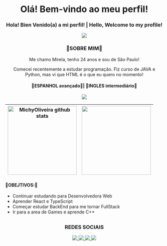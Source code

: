 <h1 align="center">Olá! Bem-vindo ao meu perfil! </h1>
<h3 align="center">Hola! Bien Venido(a) a mi perfil! | Hello, Welcome to my profile! </h3>
<p align="center">
  <img src="https://media.discordapp.net/attachments/1165458863294775348/1272386239852707840/1709931997514.png?ex=66bac987&is=66b97807&hm=3de189b1d4444bc357f177c8ca70648a5ebfa3a75f0fb61bc23f6c6efbb57571&=&format=webp&quality=lossless&width=810&height=203" target="_blank">
</p>

<h3 align="center">🍁SOBRE MIM🍁</h3>
<p align="center">Me chamo Mirela, tenho 24 anos e sou de São Paulo!</p>
<p align="center">Comecei recentemente a estudar programação. Fiz curso de JAVA e Python, mas vi que HTML é o que eu quero no momento!</p>
<h4 align="center">🍁ESPANHOL avançado🍁| 🍁INGLES intermediário🍁</h4>
<p align="center">
  <a href="https://skillicons.dev">
    <img src="https://skillicons.dev/icons?i=java,python,html,css,javascript&theme=light">
  </a>
</p>



| <a href="https://github.com/MichyOliveira/github-readme-stats"><img align="center" height="220em" src="https://github-readme-stats.vercel.app/api?username=MichyOliveira&show_icons=true&include_all_commits=true&theme=onedark&hide_border=true" alt="MichyOliveira github stats" /></a> | <a href="https://github.com/MichyOliveira/github-readme-stats"><img align="center" height="220em" src="https://github-readme-stats.vercel.app/api/top-langs/?username=MichyOliveira&layout=compact&theme=onedark&hide_border=true" /></a> |
| ------------- | ------------- |

<h4>🍁OBEJTIVOS:🍁</h4>
<ul>
  <li>
    Continuar estudando para Desenvolvedora Web
  </li>
  <li>
    Aprender React e TypeScript
  </li>
  <li>
    Começar estudar BackEnd para me tornar FullStack
  </li>
  <li>
    Ir para a area de Games e aprende C++
  </li>
</ul>

<h2 align="center"></h2>
<p align="center">
   <h3 align="center">REDES SOCIAIS</h3>
</p>

<p align="center">
  <a href="https://www.instagram.com/miih_oliveira37/" target="_blank">
    <img src="https://skillicons.dev/icons?i=instagram&theme=light">
  </a>
  <a href="https://www.linkedin.com/in/mirela-oliveira-4062681a0/" target="_blank">
    <img src="https://skillicons.dev/icons?i=linkedin&theme=light">
  </a>
  <a href="https://x.com/miiholiveira37">
    <img src="https://skillicons.dev/icons?i=twitter&theme=light">
  </a>
  <a href="https://discord.gg/vTd3hhRZ2b">
    <img src="https://skillicons.dev/icons?i=discord&theme=light">
  </a>
</p> 
